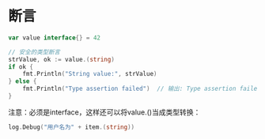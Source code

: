 # 断言

```go
var value interface{} = 42

// 安全的类型断言
strValue, ok := value.(string)
if ok {
    fmt.Println("String value:", strValue)
} else {
    fmt.Println("Type assertion failed")  // 输出: Type assertion failed
}
```

注意：必须是interface，这样还可以将value.()当成类型转换：

```go
log.Debug("用户名为" + item.(string))
```